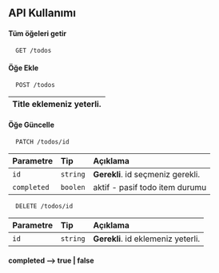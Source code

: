 
## API Kullanımı

#### Tüm öğeleri getir

```http
  GET /todos
```


#### Öğe Ekle

```http
  POST /todos
```

|Title eklemeniz yeterli.|
|:----|


#### Öğe Güncelle 


```http
  PATCH /todos/id
```

| Parametre | Tip     | Açıklama                       |
| :-------- | :------- | :-------------------------------- |
| `id`      | `string` | **Gerekli**. id seçmeniz gerekli. |
| `completed`| `boolen` | aktif - pasif todo item durumu |




```http
  DELETE /todos/id
```

| Parametre | Tip     | Açıklama                       |
| :-------- | :------- | :-------------------------------- |
| `id`      | `string` | **Gerekli**. id eklemeniz yeterli. |

#### completed --> true | false